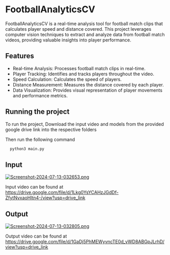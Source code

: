 
# FootballAnalyticsCV

FootballAnalyticsCV is a real-time analysis tool for football match clips that calculates player speed and distance covered. This project leverages computer vision techniques to extract and analyze data from football match videos, providing valuable insights into player performance.




## Features

- Real-time Analysis: Processes football match clips in real-time.
- Player Tracking: Identifies and tracks players throughout the video.
- Speed Calculation: Calculates the speed of players.
- Distance Measurement: Measures the distance covered by each player.
- Data Visualization: Provides visual representation of player movements and performance metrics.



## Running the project

To run the project, 
Download the input video and models from the provided google drive link into the respective folders

Then run the following command

```bash
  python3 main.py
```



## Input

[![Screenshot-2024-07-13-032653.png](https://i.postimg.cc/NjKgHfwk/Screenshot-2024-07-13-032653.png)](https://postimg.cc/SnpF04Rn)

Input video can be found at https://drive.google.com/file/d/1Lkg0YsYCAHzJGdDf-ZfytNvxaoHltn4-/view?usp=drive_link

## Output

[![Screenshot-2024-07-13-032805.png](https://i.postimg.cc/FR4m8ykT/Screenshot-2024-07-13-032805.png)](https://postimg.cc/SXDwzzr9)

Output video can be found at https://drive.google.com/file/d/1GaDj5PhMEWyvncTE0d_yWD8ABGpJLrhD/view?usp=drive_link

